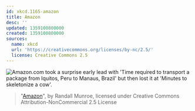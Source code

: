 ```yaml
---
id: xkcd.1165-amazon
title: Amazon
desc: ''
updated: 1359100800000
created: 1359100800000
sources:
  name: xkcd
  url: 'https://creativecommons.org/licenses/by-nc/2.5/'
  license: Creative Commons 2.5
---
```

![Amazon.com took a surprise early lead with 'Time required to transport a package from Iquitos, Peru to Manaus, Brazil' but then lost it at 'Minutes to skeletonize a cow'.](https://imgs.xkcd.com/comics/amazon.png)
> "[Amazon](https://xkcd.com/1165/)", by Randall Munroe, licensed under Creative Commons Attribution-NonCommercial 2.5 License
